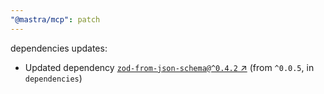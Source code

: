 ```yaml
---
"@mastra/mcp": patch
---
```

dependencies updates:
  - Updated dependency [`zod-from-json-schema@^0.4.2` ↗︎](https://www.npmjs.com/package/zod-from-json-schema/v/0.4.2) (from `^0.0.5`, in `dependencies`)
